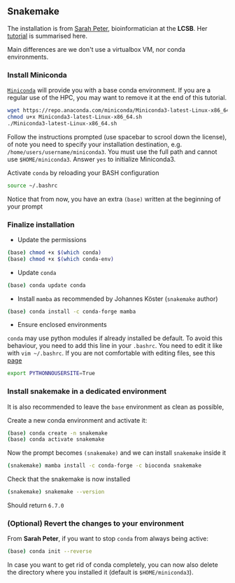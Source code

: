## Snakemake


The installation is from [Sarah Peter](https://wwwen.uni.lu/lcsb/people/sarah_peter), bioinformatician at the **LCSB**.
Her [tutorial](https://r3.pages.uni.lu/school/snakemake-tutorial/) is summarised here.

Main differences are we don't use a virtualbox VM, nor conda environments.

### Install Miniconda

[`Miniconda`](https://docs.conda.io/en/latest/miniconda.html) will provide you with a base conda environment.
If you are a regular use of the HPC, you may want to remove it at the end of this tutorial.

```bash
wget https://repo.anaconda.com/miniconda/Miniconda3-latest-Linux-x86_64.sh
chmod u+x Miniconda3-latest-Linux-x86_64.sh
./Miniconda3-latest-Linux-x86_64.sh
```

Follow the instructions prompted (use spacebar to scrool down the license), of note you need to specify your installation destination, e.g. `/home/users/username/miniconda3`. You must use the full path and cannot use `$HOME/miniconda3`. Answer `yes` to initialize Miniconda3.

Activate `conda` by reloading your BASH configuration

```bash
source ~/.bashrc
```

Notice that from now, you have an extra `(base)` written at the beginning of your prompt


### Finalize installation

- Update the permissions

```bash
(base) chmod +x $(which conda)
(base) chmod +x $(which conda-env)
```

- Update `conda`

```bash
(base) conda update conda
```

- Install `mamba` as recommended by Johannes Köster (`snakemake` author)

```bash
(base) conda install -c conda-forge mamba
```

- Ensure enclosed environments 

`conda` may use python modules if already installed be default. To avoid this behaviour, 
you need to add this line in your `.bashrc`. You need to edit it like with `vim ~/.bashrc`.
If you are not comfortable with editing files, see this [page](cli.md)

```bash
export PYTHONNOUSERSITE=True
```


### Install snakemake in a dedicated environment

It is also recommended to leave the `base` environment as clean as possible,

Create a new conda environment and activate it:

```bash
(base) conda create -n snakemake
(base) conda activate snakemake
```

Now the prompt becomes `(snakemake)` and we can install `snakemake` inside it

```bash
(snakemake) mamba install -c conda-forge -c bioconda snakemake
```

Check that the snakemake is now installed

```bash
(snakemake) snakemake --version
```

Should return `6.7.0`


### (Optional) Revert the changes to your environment

From **Sarah Peter**, if you want to stop `conda` from always being active:

```bash
(base) conda init --reverse
```

In case you want to get rid of conda completely, you can now also delete the directory where you installed it (default is `$HOME/miniconda3`).